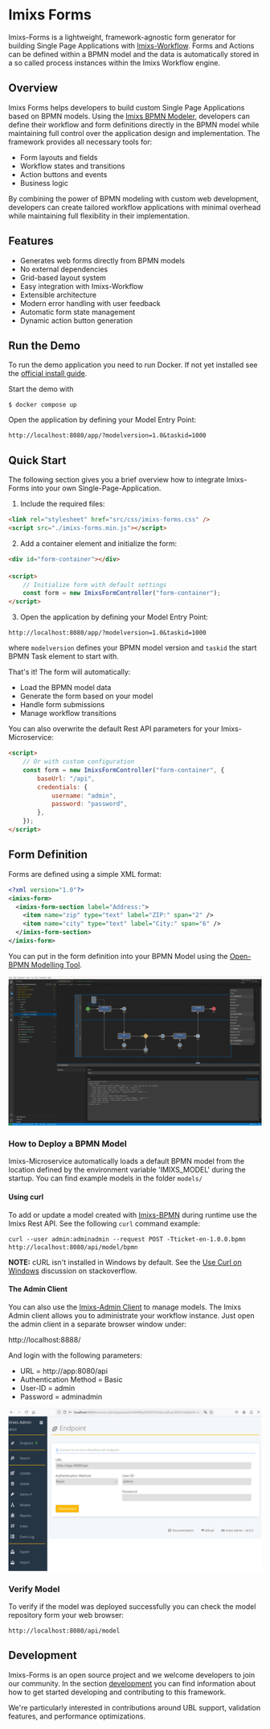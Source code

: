 # Imixs Forms

Imixs-Forms is a lightweight, framework-agnostic form generator for building Single Page Applications with [Imixs-Workflow](https://www.imixs.org). Forms and Actions can be defined within a BPMN model and the data is automatically stored in a so called process instances within the Imixs Workflow engine.

## Overview

Imixs Forms helps developers to build custom Single Page Applications based on BPMN models. Using the [Imixs BPMN Modeler](https://www.open-bpmn.org), developers can define their workflow and form definitions directly in the BPMN model while maintaining full control over the application design and implementation. The framework provides all necessary tools for:

-   Form layouts and fields
-   Workflow states and transitions
-   Action buttons and events
-   Business logic

By combining the power of BPMN modeling with custom web development, developers can create tailored workflow applications with minimal overhead while maintaining full flexibility in their implementation.

## Features

-   Generates web forms directly from BPMN models
-   No external dependencies
-   Grid-based layout system
-   Easy integration with Imixs-Workflow
-   Extensible architecture
-   Modern error handling with user feedback
-   Automatic form state management
-   Dynamic action button generation

## Run the Demo

To run the demo application you need to run Docker. If not yet installed see the [official install guide](https://docs.docker.com/engine/install/).

Start the demo with

```
$ docker compose up
```

Open the application by defining your Model Entry Point:

```
http://localhost:8080/app/?modelversion=1.0&taskid=1000
```

## Quick Start

The following section gives you a brief overview how to integrate Imixs-Forms into your own Single-Page-Application.

1. Include the required files:

```html
<link rel="stylesheet" href="src/css/imixs-forms.css" />
<script src="./imixs-forms.min.js"></script>
```

2. Add a container element and initialize the form:

```html
<div id="form-container"></div>

<script>
    // Initialize form with default settings
    const form = new ImixsFormController("form-container");
</script>
```

3. Open the application by defining your Model Entry Point:

```
http://localhost:8080/app/?modelversion=1.0&taskid=1000
```

where `modelversion` defines your BPMN model version and `taskid` the start BPMN Task element to start with.

That's it! The form will automatically:

-   Load the BPMN model data
-   Generate the form based on your model
-   Handle form submissions
-   Manage workflow transitions

You can also overwrite the default Rest API parameters for your Imixs-Microservice:

```html
<script>
    // Or with custom configuration
    const form = new ImixsFormController("form-container", {
        baseUrl: "/api",
        credentials: {
            username: "admin",
            password: "password",
        },
    });
</script>
```

## Form Definition

Forms are defined using a simple XML format:

```xml
<?xml version="1.0"?>
<imixs-form>
  <imixs-form-section label="Address:">
    <item name="zip" type="text" label="ZIP:" span="2" />
    <item name="city" type="text" label="City:" span="6" />
  </imixs-form-section>
</imixs-form>
```

You can put in the form definition into your BPMN Model using the [Open-BPMN Modelling Tool](https://www.open-bpmn.org).

<img src="imixs-bpmn-001.png" />

### How to Deploy a BPMN Model

Imixs-Microservice automatically loads a default BPMN model from the location defined by the environment variable 'IMIXS_MODEL' during the startup. You can find example models in the folder `models/`

#### Using curl

To add or update a model created with [Imixs-BPMN](http://www.imixs.org/doc/modelling/index.html) during runtime use the Imixs Rest API. See the following `curl` command example:

    curl --user admin:adminadmin --request POST -Tticket-en-1.0.0.bpmn http://localhost:8080/api/model/bpmn

**NOTE:** cURL isn't installed in Windows by default. See the [Use Curl on Windows](https://stackoverflow.com/questions/9507353/how-do-i-install-and-use-curl-on-windows) discussion on stackoverflow.

#### The Admin Client

You can also use the [Imixs-Admin Client](https://github.com/imixs/imixs-admin) to manage models. The Imixs Admin client allows you to administrate your workflow instance. Just open the admin client in a separate browser window under:

http://localhost:8888/

And login with the following parameters:

-   URL = http://app:8080/api
-   Authentication Method = Basic
-   User-ID = admin
-   Password = adminadmin

<img src="imixs-admin-001.png" />

### Verify Model

To verify if the model was deployed successfully you can check the model repository form your web browser:

    http://localhost:8080/api/model

## Development

Imixs-Forms is an open source project and we welcome developers to join our community. In the section [development](./DEVELOPMENT.md) you can find information about how to get started developing and contributing to this framework.

We're particularly interested in contributions around UBL support, validation features, and performance optimizations.
